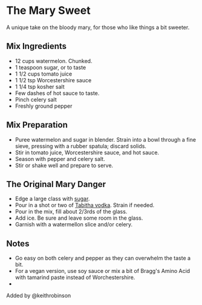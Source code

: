 The Mary Sweet
===========

A unique take on the bloody mary, for those who like things a bit sweeter.

Mix Ingredients
-----------

* 12 cups watermelon. Chunked.
* 1 teaspoon sugar, or to taste
* 1 1/2 cups tomato juice
* 1 1/2 tsp Worcestershire sauce
* 1 1/4 tsp kosher salt
* Few dashes of hot sauce to taste.
* Pinch celery salt
* Freshly ground pepper


Mix Preparation
-----------
* Puree watermelon and sugar in blender. Strain into a bowl through a fine sieve, pressing with a rubber spatula; discard solids.
* Stir in tomato juice, Worcestershire sauce, and hot sauce.
* Season with pepper and celery salt.
* Stir or shake well and prepare to serve.

The Original Mary Danger
-----------

* Edge a large class with [sugar]().
* Pour in a shot or two of [Tabitha vodka](). Strain if needed.
* Pour in the mix, fill about 2/3rds of the glass.
* Add ice. Be sure and leave some room in the glass.
* Garnish with a watermellon slice and/or celery.


Notes
-----------

* Go easy on both celery and pepper as they can overwhelm the taste a bit.
* For a vegan version, use soy sauce or mix a bit of Bragg's Amino Acid with tamarind paste instead of Worchestershire.
* 

Added by @keithrobinson
